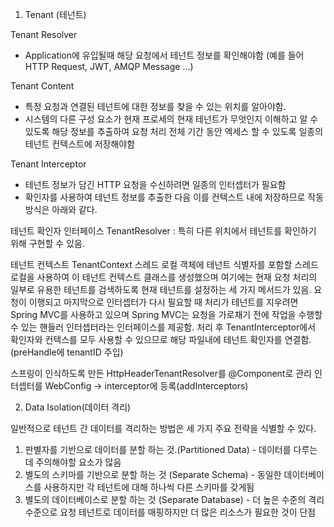 1. Tenant (테넌트)

Tenant Resolver 
- Application에 유입될때 해당 요청에서 테넌트 정보를 확인해야함 (예를 들어 HTTP Request, JWT, AMQP Message ...)

Tenant Content
- 특정 요청과 연결된 테넌트에 대한 정보를 찾을 수 있는 위치를 알아야함.
- 시스템의 다른 구성 요소가 현재 프로세의 현재 테넌트가 무엇인지 이해하고 알 수 있도록 해당 정보를 추출하여 요청 처리 전체 기간 동안 엑세스 할 수 있도록 일종의 테넌트 컨텍스트에 저장해야함

Tenant Interceptor
- 테넌트 정보가 담긴 HTTP 요청을 수신하려면 일종의 인터셉터가 필요함
- 확인자를 사용하여 테넌트 정보를 추출한 다음 이를 컨텍스트 내에 저장하므로 작동 방식은 아래와 같다.


테넌트 확인자 인터페이스 TenantResolver : 특히 다른 위치에서 테넌트를 확인하기 위해 구현할 수 있음.

테넌트 컨텍스트 TenantContext
스레드 로컬 객체에 테넌트 식별자를 포함할 스레드 로컬을 사용하여 이 테넌트 컨텍스트 클래스를 생성했으며
여기에는 현재 요청 처리의 일부로 유용한 테넌트를 검색하도록 현재 테넌트를 설정하는 세 가지 메서드가 있음.
요청이 이행되고 마지막으로 인터셉터가 다시 필요할 때 처리가 테넌트를 지우려면 Spring MVC를 사용하고 있으며 Spring MVC는 요청을 가로채기 전에 작업을 수행할 수 있는 핸들러 인터셉터라는 인터페이스를 제공함.
처리 후 TenantInterceptor에서 확인자와 컨텍스를 모두 사용할 수 있으므로 해당 파일내에 테넌트 확인자를 연결함.(preHandle에 tenantID 주입)

스프링이 인식하도록 만든 HttpHeaderTenantResolver를 @Component로 관리
인터셉터를 WebConfig -> interceptor에 등록(addInterceptors)


2. Data Isolation(데이터 격리)

일반적으로 테넌트 간 데이터를 격리하는 방법은 세 가지 주요 전략을 식별할 수 있다.

1) 판별자를 기반으로 데이터를 분할 하는 것.(Partitioned Data) - 데이터를 다루는데 주의해야할 요소가 많음
2) 별도의 스키마를 기반으로 분할 하는 것 (Separate Schema) - 동일한 데이터베이스를 사용하지만 각 테넌트에 대해 하나씩 다른 스키마를 갖게됨
3) 별도의 데이터베이스로 분할 하는 것 (Separate Database) - 더 높은 수준의 격리 수준으로 요청 테넌트로 데이터를 매핑하지만 더 많은 리소스가 필요한 것이 단점 
